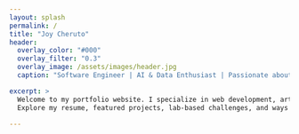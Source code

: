 ```yaml
---
layout: splash
permalink: /
title: "Joy Cheruto"
header:
  overlay_color: "#000"
  overlay_filter: "0.3"
  overlay_image: /assets/images/header.jpg
  caption: "Software Engineer | AI & Data Enthusiast | Passionate about building data-driven digital solutions."

excerpt: >
  Welcome to my portfolio website. I specialize in web development, artificial intelligence, and data science. 
  Explore my resume, featured projects, lab-based challenges, and ways to connect.

---
```


